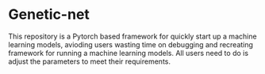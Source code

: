 # Genetic-net
This repository is a Pytorch based framework for quickly start up a machine learning models, avioding users wasting time on debugging and  recreating framework for running a machine learning models. All users need to do is adjust the parameters to meet their requirements. 
